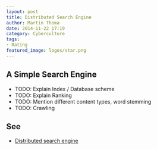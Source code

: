 ```yaml
---
layout: post
title: Distributed Search Engine
author: Martin Thoma
date: 2014-11-22 17:19
category: Cyberculture
tags:
- Rating
featured_image: logos/star.png
---
```


## A Simple Search Engine

* TODO: Explain Index / Database scheme
* TODO: Explain Ranking
* TODO: Mention different content types, word stemming
* TODO: Crawling


## See

* [Distributed search engine](https://en.wikipedia.org/wiki/Distributed_search_engine)